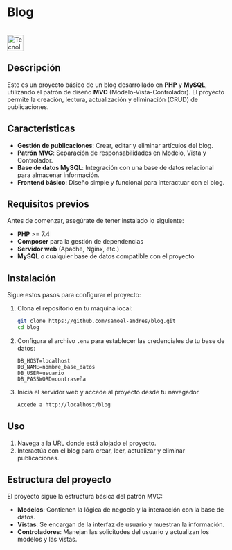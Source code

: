 # Blog

<br><img align="left" src="https://skillicons.dev/icons?i=vscode,laravel,php,bootstrap,html,css,mysql,github,git" height="37" alt="Tecnologias"><br><br>

## Descripción

Este es un proyecto básico de un blog desarrollado en **PHP** y **MySQL**, utilizando el patrón de diseño **MVC** (Modelo-Vista-Controlador). El proyecto permite la creación, lectura, actualización y eliminación (CRUD) de publicaciones.

## Características

- **Gestión de publicaciones**: Crear, editar y eliminar artículos del blog.
- **Patrón MVC**: Separación de responsabilidades en Modelo, Vista y Controlador.
- **Base de datos MySQL**: Integración con una base de datos relacional para almacenar información.
- **Frontend básico**: Diseño simple y funcional para interactuar con el blog.

## Requisitos previos

Antes de comenzar, asegúrate de tener instalado lo siguiente:

- **PHP** >= 7.4
- **Composer** para la gestión de dependencias
- **Servidor web** (Apache, Nginx, etc.)
- **MySQL** o cualquier base de datos compatible con el proyecto

## Instalación

Sigue estos pasos para configurar el proyecto:

1. Clona el repositorio en tu máquina local:

   ```bash
   git clone https://github.com/samoel-andres/blog.git
   cd blog
   ```

2. Configura el archivo `.env` para establecer las credenciales de tu base de datos:

   ```env
   DB_HOST=localhost
   DB_NAME=nombre_base_datos
   DB_USER=usuario
   DB_PASSWORD=contraseña
   ```

3. Inicia el servidor web y accede al proyecto desde tu navegador.

   ```bash
   Accede a http://localhost/blog
   ```

## Uso

1. Navega a la URL donde está alojado el proyecto.
2. Interactúa con el blog para crear, leer, actualizar y eliminar publicaciones.

## Estructura del proyecto

El proyecto sigue la estructura básica del patrón MVC:

- **Modelos**: Contienen la lógica de negocio y la interacción con la base de datos.
- **Vistas**: Se encargan de la interfaz de usuario y muestran la información.
- **Controladores**: Manejan las solicitudes del usuario y actualizan los modelos y las vistas.
